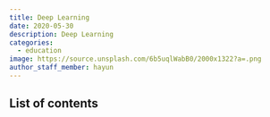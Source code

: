 ```yaml
---
title: Deep Learning
date: 2020-05-30
description: Deep Learning
categories:
  - education
image: https://source.unsplash.com/6b5uqlWabB0/2000x1322?a=.png
author_staff_member: hayun
---
```


## List of contents
